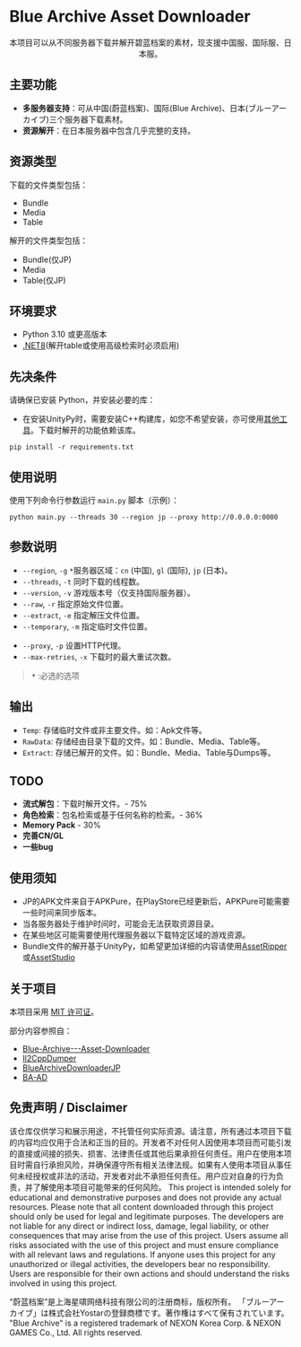 # Blue Archive Asset Downloader

<div align="center">本项目可以从不同服务器下载并解开碧蓝档案的素材，现支援中国服、国际服、日本服。</div>


## 主要功能

- **多服务器支持**：可从中国(蔚蓝档案)、国际(Blue Archive)、日本(ブルーアーカイブ)三个服务器下载素材。
- **资源解开**：在日本服务器中包含几乎完整的支持。


## 资源类型

下载的文件类型包括：

- Bundle
- Media
- Table

解开的文件类型包括：

- Bundle(仅JP)
- Media
- Table(仅JP)

## 环境要求

- Python 3.10 或更高版本
- [.NET8](https://dotnet.microsoft.com/download)(解开table或使用高级检索时必须启用)

## 先决条件

请确保已安装 Python，并安装必要的库：
- 在安装UnityPy时，需要安装C++构建库，如您不希望安装，亦可使用[其他工具](#使用须知)。下载时解开的功能依赖该库。
```shell
pip install -r requirements.txt
```
## 使用说明
使用下列命令行参数运行 `main.py` 脚本（示例）：

```shell
python main.py --threads 30 --region jp --proxy http://0.0.0.0:0000
```
<!-- -as azusa,ハナコ,下江小春,아지타니히후미,聖園彌香 -->
## 参数说明

- `--region`, `-g` `*`服务器区域：`cn` (中国), `gl` (国际), `jp` (日本)。
- `--threads`, `-t` 同时下载的线程数。
- `--version`, `-v` 游戏版本号（仅支持国际服务器）。
- `--raw`, `-r` 指定原始文件位置。
- `--extract`, `-e` 指定解压文件位置。
- `--temporary`, `-m` 指定临时文件位置。
<!-- - `--downloading-extract`, `-de` 是否在下载时解开文件。 -->
- `--proxy`, `-p` 设置HTTP代理。
- `--max-retries`, `-x` 下载时的最大重试次数。
<!-- - `--search`, `-s` 普通检索，指定需要检索并下载的文件的关键词，使用半角英文逗号`,`分隔。 -->
<!-- - `--advance-search`, `-as` 高级检索，指定需要检索并下载的角色关键字，使用半角英文逗号`,`分隔。 -->

> **`*`** :必选的选项

## 输出
- `Temp`: 存储临时文件或非主要文件。如：Apk文件等。
- `RawData`: 存储经由目录下载的文件。如：Bundle、Media、Table等。
- `Extract`: 存储已解开的文件。如：Bundle、Media、Table与Dumps等。

## TODO

- **流式解包**：下载时解开文件。- 75%
- **角色检索**：包名检索或基于任何名称的检索。- 36%
- **Memory Pack** - 30%
- **完善CN/GL**
- **一些bug**


## 使用须知
- JP的APK文件来自于APKPure，在PlayStore已经更新后，APKPure可能需要一些时间来同步版本。
- 当各服务器处于维护时间时，可能会无法获取资源目录。
- 在某些地区可能需要使用代理服务器以下载特定区域的游戏资源。
- Bundle文件的解开基于UnityPy，如希望更加详细的内容请使用[AssetRipper](https://github.com/AssetRipper/AssetRipper)或[AssetStudio](https://github.com/Perfare/AssetStudio)


## 关于项目
本项目采用 [MIT 许可证](LICENSE)。

部分内容参照自：
- [Blue-Archive---Asset-Downloader](https://github.com/K0lb3/Blue-Archive---Asset-Downloader)
- [Il2CppDumper](https://github.com/Perfare/Il2CppDumper/tree/master)
- [BlueArchiveDownloaderJP](https://github.com/fiseleo/BlueArchiveDownloaderJP)
- [BA-AD](https://github.com/Deathemonic/BA-AD)

## 免责声明 / Disclaimer
该仓库仅供学习和展示用途，不托管任何实际资源。请注意，所有通过本项目下载的内容均应仅用于合法和正当的目的。开发者不对任何人因使用本项目而可能引发的直接或间接的损失、损害、法律责任或其他后果承担任何责任。用户在使用本项目时需自行承担风险，并确保遵守所有相关法律法规。如果有人使用本项目从事任何未经授权或非法的活动，开发者对此不承担任何责任。用户应对自身的行为负责，并了解使用本项目可能带来的任何风险。
This project is intended solely for educational and demonstrative purposes and does not provide any actual resources. Please note that all content downloaded through this project should only be used for legal and legitimate purposes. The developers are not liable for any direct or indirect loss, damage, legal liability, or other consequences that may arise from the use of this project. Users assume all risks associated with the use of this project and must ensure compliance with all relevant laws and regulations. If anyone uses this project for any unauthorized or illegal activities, the developers bear no responsibility. Users are responsible for their own actions and should understand the risks involved in using this project.

“蔚蓝档案”是上海星啸网络科技有限公司的注册商标，版权所有。
「ブルーアーカイブ」は株式会社Yostarの登録商標です。著作権はすべて保有されています。
"Blue Archive" is a registered trademark of NEXON Korea Corp. & NEXON GAMES Co., Ltd. All rights reserved.
